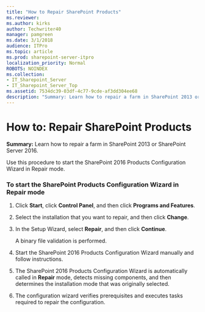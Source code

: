 ```yaml
---
title: "How to Repair SharePoint Products"
ms.reviewer: 
ms.author: kirks
author: Techwriter40
manager: pamgreen
ms.date: 3/1/2018
audience: ITPro
ms.topic: article
ms.prod: sharepoint-server-itpro
localization_priority: Normal
ROBOTS: NOINDEX
ms.collection:
- IT_Sharepoint_Server
- IT_Sharepoint_Server_Top
ms.assetid: 7534dc39-03df-4c77-9cde-af3dd304ee68
description: "Summary: Learn how to repair a farm in SharePoint 2013 or SharePoint Server 2016."
---
```


# How to: Repair SharePoint Products

 **Summary:** Learn how to repair a farm in SharePoint 2013 or SharePoint Server 2016. 
  
Use this procedure to start the SharePoint 2016 Products Configuration Wizard in Repair mode.
  
### To start the SharePoint Products Configuration Wizard in Repair mode

1. Click **Start**, click **Control Panel**, and then click **Programs and Features**.
    
2. Select the installation that you want to repair, and then click **Change**. 
    
3. In the Setup Wizard, select **Repair**, and then click **Continue**. 
    
    A binary file validation is performed.
    
4. Start the SharePoint 2016 Products Configuration Wizard manually and follow instructions.
    
5. The SharePoint 2016 Products Configuration Wizard is automatically called in **Repair** mode, detects missing components, and then determines the installation mode that was originally selected. 
    
6. The configuration wizard verifies prerequisites and executes tasks required to repair the configuration.
    

